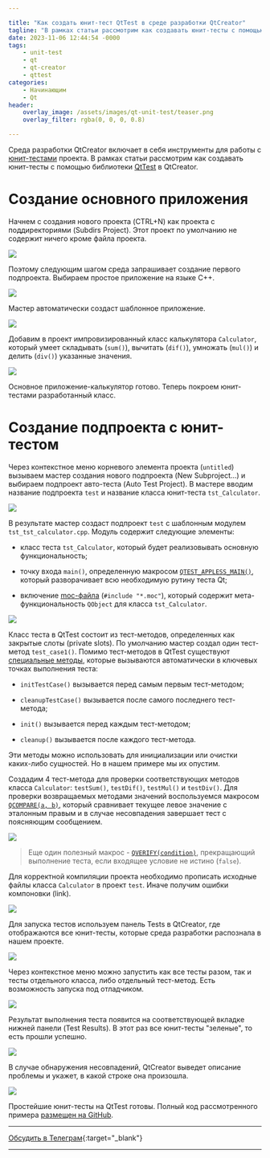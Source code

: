 ```yaml
---

title: "Как создать юнит-тест QtTest в среде разработки QtCreator"
tagline: "В рамках статьи рассмотрим как создавать юнит-тесты с помощью библиотеки QtTest в QtCreator"
date: 2023-11-06 12:44:54 -0000
tags: 
    - unit-test
    - qt
    - qt-creator
    - qttest
categories:
    - Начинающим
    - Qt
header:
    overlay_image: /assets/images/qt-unit-test/teaser.png
    overlay_filter: rgba(0, 0, 0, 0.8)

---
```


Среда разработки QtCreator включает в себя инструменты для работы с [юнит-тестами](https://ru.wikipedia.org/wiki/%D0%9C%D0%BE%D0%B4%D1%83%D0%BB%D1%8C%D0%BD%D0%BE%D0%B5_%D1%82%D0%B5%D1%81%D1%82%D0%B8%D1%80%D0%BE%D0%B2%D0%B0%D0%BD%D0%B8%D0%B5) проекта. В рамках статьи рассмотрим как создавать юнит-тесты с помощью библиотеки [QtTest](https://doc.qt.io/qt-6/qtest-overview.html) в QtCreator.

# Создание основного приложения

Начнем с создания нового проекта (CTRL+N) как проекта с поддиректориями (Subdirs Project). Этот проект по умолчанию не содержит ничего кроме файла проекта.

![](/assets/images/qt-unit-test/492c7798-191e-4785-82d9-faee8bcbb902.png)

Поэтому следующим шагом среда запрашивает создание первого подпроекта. Выбираем простое приложение на языке C++.

![](/assets/images/qt-unit-test/65bc86ae-7a66-45b2-bbbc-4f5822ce814f.png)

Мастер автоматически создаст шаблонное приложение.

![](/assets/images/qt-unit-test/b4a3348b-403c-4f59-a3a1-9a20d3a4ba48.png)

Добавим в проект импровизированный класс калькулятора `Calculator`, который умеет складывать (`sum()`), вычитать (`dif()`), умножать (`mul()`) и делить (`div()`) указанные значения.

![](/assets/images/qt-unit-test/b1e39adf-30e3-49f1-b55b-4ae1f67074e0.png)

Основное приложение-калькулятор готово. Теперь покроем юнит-тестами разработанный класс.

# Создание подпроекта с юнит-тестом

Через контекстное меню корневого элемента проекта (`untitled`) вызываем мастер создания нового подпроекта (New Subproject...) и выбираем подпроект авто-теста (Auto Test Project). В мастере вводим название подпроекта `test` и название класса юнит-теста `tst_Calculator`.

![](/assets/images/qt-unit-test/b2883f30-190f-44a9-9892-b324a56c83c8.png)

В результате мастер создаст подпроект `test` с шаблонным модулем `tst_tst_calculator.cpp`. Модуль содержит следующие элементы:

* класс теста `tst_Calculator`, который будет реализовывать основную функциональность;
    
* точку входа `main()`, определенную макросом [`QTEST_APPLESS_MAIN()`](https://doc.qt.io/qt-6/qtest.html#QTEST_APPLESS_MAIN), который разворачивает всю необходимую рутину теста Qt;
    
* включение [moc-файла](https://doc.qt.io/qt-6/moc.html) (`#include "*.moc"`), который содержит мета-функциональность `QObject` для класса `tst_Calculator`.
    

![](/assets/images/qt-unit-test/7f680189-d4c6-42be-9b14-49e10b3aa441.png)

Класс теста в QtTest состоит из тест-методов, определенных как закрытые слоты (private slots). По умолчанию мастер создал один тест-метод `test_case1()`. Помимо тест-методов в QtTest существуют [специальные методы](https://doc.qt.io/qt-6/qtest-overview.html#creating-a-test), которые вызываются автоматически в ключевых точках выполнения теста:

* `initTestCase()` вызывается перед самым первым тест-методом;
    
* `cleanupTestCase()` вызывается после самого последнего тест-метода;
    
* `init()` вызывается перед каждым тест-методом;
    
* `cleanup()` вызывается после каждого тест-метода.
    

Эти методы можно использовать для инициализации или очистки каких-либо сущностей. Но в нашем примере мы их опустим.

Создадим 4 тест-метода для проверки соответствующих методов класса `Calculator`: `testSum()`, `testDif()`, `testMul()` и `testDiv()`. Для проверки возвращаемых методами значений воспользуемся макросом [`QCOMPARE(a, b)`](https://doc.qt.io/qt-6/qtest.html#QCOMPARE), который сравнивает текущее левое значение с эталонным правым и в случае несовпадения завершает тест с поясняющим сообщением.

![](/assets/images/qt-unit-test/4bf16192-5a07-4d4e-8fa0-dd8cf2c603bc.png)

> Еще один полезный макрос - [`QVERIFY(condition)`](https://doc.qt.io/qt-6/qtest.html#QVERIFY), прекращающий выполнение теста, если входящее условие не истино (`false`).

Для корректной компиляции проекта необходимо прописать исходные файлы класса `Calculator` в проект `test`. Иначе получим ошибки компоновки (link).

![](/assets/images/qt-unit-test/50f01bab-7bed-4ca6-92f9-9427875a5e6e.png)

Для запуска тестов используем панель Tests в QtCreator, где отображаются все юнит-тесты, которые среда разработки распознала в нашем проекте.

![](/assets/images/qt-unit-test/04cbfd18-55cc-489c-b9c4-c421d9bd336b.png)

Через контекстное меню можно запустить как все тесты разом, так и тесты отдельного класса, либо отдельный тест-метод. Есть возможность запуска под отладчиком.

![](/assets/images/qt-unit-test/f296d41c-aa36-4a16-a372-7c213e7a20a4.png)

Результат выполнения теста появится на соответствующей вкладке нижней панели (Test Results). В этот раз все юнит-тесты "зеленые", то есть прошли успешно.

![](/assets/images/qt-unit-test/d6c961c7-ebb8-434a-84b1-e36933069f7c.png)

В случае обнаружения несовпадений, QtCreator выведет описание проблемы и укажет, в какой строке она произошла.

![](/assets/images/qt-unit-test/e007f27f-5f09-401a-881f-f79f19faf34b.png)

Простейшие юнит-тесты на QtTest готовы. Полный код рассмотренного примера [размещен на GitHub](https://github.com/trots/qttest-example).

---

<i class="fab fa-telegram" aria-hidden="true"></i> [Обсудить в Телеграм](https://t.me/mediocre_developer/38){:target="_blank"}

---
